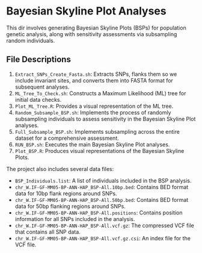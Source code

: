 # Bayesian Skyline Plot Analyses

This dir involves generating Bayesian Skyline Plots (BSPs) for population genetic analysis, along with sensitivity assessments via subsampling random individuals.

## File Descriptions

1. `Extract_SNPs_Create_Fasta.sh`: Extracts SNPs, flanks them so we include invariant sites, and converts them into FASTA format for subsequent analyses.
2. `ML_Tree_To_Check.sh`: Constructs a Maximum Likelihood (ML) tree for initial data checks.
3. `Plot_ML_Tree.R`: Provides a visual representation of the ML tree.
4. `Random_Subsample_BSP.sh`: Implements the process of randomly subsampling individuals to assess sensitivity in the Bayesian Skyline Plot analyses.
5. `Full_Subsample_BSP.sh`: Implements subsampling across the entire dataset for a comprehensive assessment.
6. `RUN_BSP.sh`: Executes the main Bayesian Skyline Plot analyses.
7. `Plot_BSP.R`: Produces visual representations of the Bayesian Skyline Plots.

The project also includes several data files:

- `BSP_Individuals.list`: A list of individuals included in the BSP analysis.
- `chr_W.IF-GF-MM05-BP-ANN-HAP_BSP-All.10bp.bed`: Contains BED format data for 10bp flank regions around SNPs.
- `chr_W.IF-GF-MM05-BP-ANN-HAP_BSP-All.50bp.bed`: Contains BED format data for 50bp flanking regions around SNPs.
- `chr_W.IF-GF-MM05-BP-ANN-HAP_BSP-All.positions`: Contains position information for all SNPs included in the analysis.
- `chr_W.IF-GF-MM05-BP-ANN-HAP_BSP-All.vcf.gz`: The compressed VCF file that contains all SNP data.
- `chr_W.IF-GF-MM05-BP-ANN-HAP_BSP-All.vcf.gz.csi`: An index file for the VCF file.

